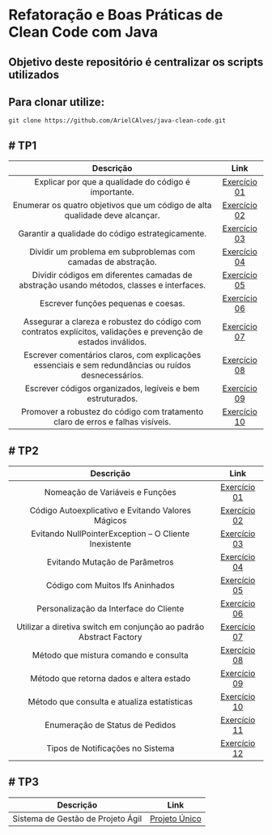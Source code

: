 # Refatoração e Boas Práticas de Clean Code com Java

## Objetivo deste repositório é centralizar os scripts utilizados

## Para clonar utilize:
    git clone https://github.com/ArielCAlves/java-clean-code.git


## # TP1
| Descrição                               | Link |
|:------------------------------------:|:------:|
| Explicar por que a qualidade do código é importante. | [Exercício 01](https://github.com/ArielCAlves/java-clean-code/tree/main/TP1/TP1_exerc01) |
| Enumerar os quatro objetivos que um código de alta qualidade deve alcançar. | [Exercício 02](https://github.com/ArielCAlves/java-clean-code/tree/main/TP1/TP1_exerc02) |
| Garantir a qualidade do código estrategicamente. | [Exercício 03](https://github.com/ArielCAlves/java-clean-code/tree/main/TP1/TP1_exerc03) |
| Dividir um problema em subproblemas com camadas de abstração. | [Exercício 04](https://github.com/ArielCAlves/java-clean-code/tree/main/TP1/TP1_exerc04) |
| Dividir códigos em diferentes camadas de abstração usando métodos, classes e interfaces. | [Exercício 05](https://github.com/ArielCAlves/java-clean-code/tree/main/TP1/TP1_exerc05) |
| Escrever funções pequenas e coesas. | [Exercício 06](https://github.com/ArielCAlves/java-clean-code/tree/main/TP1/TP1_exerc06) |
| Assegurar a clareza e robustez do código com contratos explícitos, validações e prevenção de estados inválidos. | [Exercício 07](https://github.com/ArielCAlves/java-clean-code/tree/main/TP1/TP1_exerc07) |
| Escrever comentários claros, com explicações essenciais e sem redundâncias ou ruídos desnecessários. | [Exercício 08](https://github.com/ArielCAlves/java-clean-code/tree/main/TP1/TP1_exerc08) |
| Escrever códigos organizados, legíveis e bem estruturados. | [Exercício 09](https://github.com/ArielCAlves/java-clean-code/tree/main/TP1/TP1_exerc09) |
| Promover a robustez do código com tratamento claro de erros e falhas visíveis. | [Exercício 10](https://github.com/ArielCAlves/java-clean-code/tree/main/TP1/TP1_exerc10) |

## # TP2
| Descrição                               | Link |
|:------------------------------------:|:------:|
| Nomeação de Variáveis e Funções | [Exercício 01](https://github.com/ArielCAlves/java-clean-code/tree/main/TP2/TP2_exerc01) |
| Código Autoexplicativo e Evitando Valores Mágicos | [Exercício 02](https://github.com/ArielCAlves/java-clean-code/tree/main/TP2/TP2_exerc02) |
| Evitando NullPointerException – O Cliente Inexistente | [Exercício 03](https://github.com/ArielCAlves/java-clean-code/tree/main/TP2/TP2_exerc03) |
| Evitando Mutação de Parâmetros | [Exercício 04](https://github.com/ArielCAlves/java-clean-code/tree/main/TP2/TP2_exerc04) |
| Código com Muitos Ifs Aninhados | [Exercício 05](https://github.com/ArielCAlves/java-clean-code/tree/main/TP2/TP2_exerc05) |
| Personalização da Interface do Cliente | [Exercício 06](https://github.com/ArielCAlves/java-clean-code/tree/main/TP2/TP2_exerc06) |
| Utilizar a diretiva switch em conjunção ao padrão Abstract Factory | [Exercício 07](https://github.com/ArielCAlves/java-clean-code/tree/main/TP2/TP2_exerc07) |
| Método que mistura comando e consulta | [Exercício 08](https://github.com/ArielCAlves/java-clean-code/tree/main/TP2/TP2_exerc08) |
| Método que retorna dados e altera estado | [Exercício 09](https://github.com/ArielCAlves/java-clean-code/tree/main/TP2/TP2_exerc09) |
| Método que consulta e atualiza estatísticas | [Exercício 10](https://github.com/ArielCAlves/java-clean-code/tree/main/TP2/TP2_exerc10) |
| Enumeração de Status de Pedidos | [Exercício 11](https://github.com/ArielCAlves/java-clean-code/tree/main/TP2/TP2_exerc11) |
| Tipos de Notificações no Sistema | [Exercício 12](https://github.com/ArielCAlves/java-clean-code/tree/main/TP2/TP2_exerc12) |


## # TP3
| Descrição                               | Link |
|:------------------------------------:|:------:|
| Sistema de Gestão de Projeto Ágil | [Projeto Único](https://github.com/ArielCAlves/java-clean-code/tree/main/TP3/SistemaGestaoAgil) |
